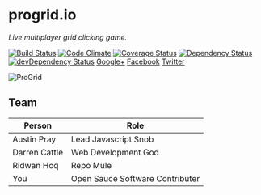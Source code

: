 progrid.io
===
_Live multiplayer grid clicking game._

[![Build Status](https://travis-ci.org/pro-grid/pro-grid.svg?branch=master)](https://travis-ci.org/pro-grid/pro-grid)
[![Code Climate](http://img.shields.io/codeclimate/github/pro-grid/pro-grid.svg)](https://codeclimate.com/github/pro-grid/pro-grid) 
[![Coverage Status](https://img.shields.io/coveralls/pro-grid/pro-grid.svg)](https://coveralls.io/r/pro-grid/pro-grid?branch=master)
[![Dependency Status](https://david-dm.org/pro-grid/pro-grid.svg)](https://david-dm.org/pro-grid/pro-grid)
[![devDependency Status](https://david-dm.org/pro-grid/pro-grid/dev-status.svg)](https://david-dm.org/pro-grid/pro-grid#info=devDependencies)
[Google+](https://plus.google.com/+ProgridIoofficial) 
[Facebook](https://www.facebook.com/ProGrid) 
[Twitter](https://twitter.com/Pro_Grid)

![ProGrid](http://cdn.progrid.io/progrid-logo-360.png)

Team
---

Person | Role
--- | ---
Austin Pray | Lead Javascript Snob
Darren Cattle | Web Development God
Ridwan Hoq | Repo Mule
You | Open Sauce Software Contributer

